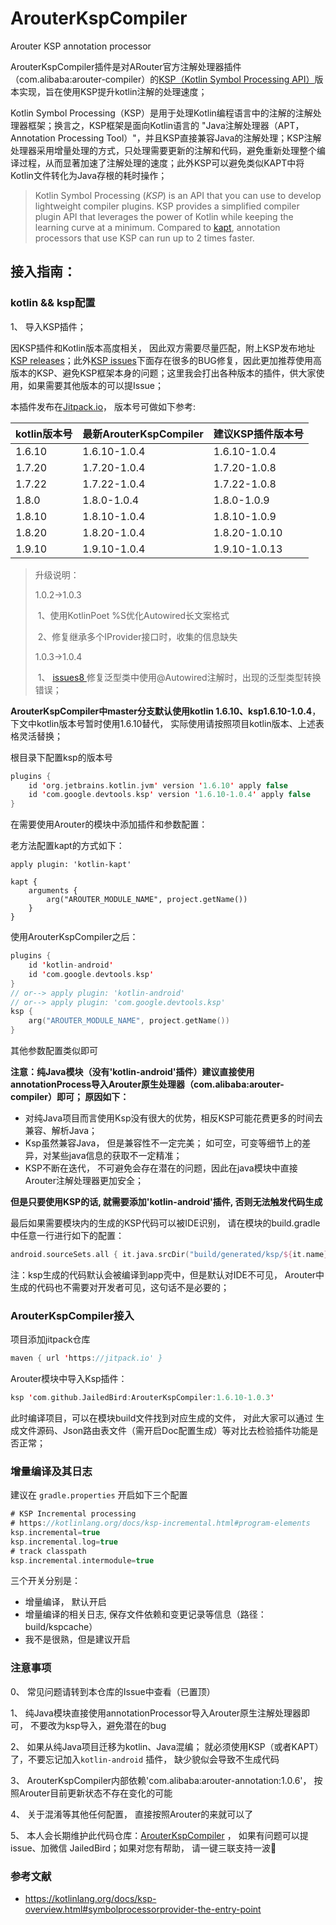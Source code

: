 # ArouterKspCompiler
Arouter KSP annotation processor 

ArouterKspCompiler插件是对ARouter官方注解处理器插件（com.alibaba:arouter-compiler）的[KSP（Kotlin Symbol Processing API）](https://kotlinlang.org/docs/ksp-overview.html)版本实现，旨在使用KSP提升kotlin注解的处理速度；



Kotlin Symbol Processing（KSP）是用于处理Kotlin编程语言中的注解的注解处理器框架；换言之，KSP框架是面向Kotlin语言的  "Java注解处理器（APT，Annotation Processing Tool）"，并且KSP直接兼容Java的注解处理；KSP注解处理器采用增量处理的方式，只处理需要更新的注解和代码，避免重新处理整个编译过程，从而显著加速了注解处理的速度；此外KSP可以避免类似KAPT中将Kotlin文件转化为Java存根的耗时操作；

>  Kotlin Symbol Processing (*KSP*) is an API that you can use to develop lightweight compiler plugins. KSP provides a simplified compiler plugin API that leverages the power of Kotlin while keeping the learning curve at a minimum. Compared to [kapt](https://kotlinlang.org/docs/kapt.html), annotation processors that use KSP can run up to 2 times faster. 



## 接入指南：

### kotlin && ksp配置

1、 导入KSP插件；

因KSP插件和Kotlin版本高度相关， 因此双方需要尽量匹配，附上KSP发布地址[KSP releases](https://github.com/google/ksp/releases)；此外[KSP issues](https://github.com/google/ksp/issues)下面存在很多的BUG修复，因此更加推荐使用高版本的KSP、避免KSP框架本身的问题；这里我会打出各种版本的插件，供大家使用，如果需要其他版本的可以提Issue；

本插件发布在[Jitpack.io](https://jitpack.io/#JailedBird/ArouterKspCompiler)， 版本号可做如下参考:

| kotlin版本号 | 最新ArouterKspCompiler | 建议KSP插件版本号 |
| ------------ | ---------------------- | ----------------- |
| 1.6.10       | 1.6.10-1.0.4          | 1.6.10-1.0.4      |
| 1.7.20       | 1.7.20-1.0.4          | 1.7.20-1.0.8      |
| 1.7.22       | 1.7.22-1.0.4         | 1.7.22-1.0.8      |
| 1.8.0        | 1.8.0-1.0.4           | 1.8.0-1.0.9       |
| 1.8.10       | 1.8.10-1.0.4          | 1.8.10-1.0.9      |
| 1.8.20       | 1.8.20-1.0.4          | 1.8.20-1.0.10     |
| 1.9.10       | 1.9.10-1.0.4 | 1.9.10-1.0.13 |

> 升级说明：
>
> 1.0.2->1.0.3
>
> ​	1、使用KotlinPoet %S优化Autowired长文案格式
>
> ​	2、修复继承多个IProvider接口时，收集的信息缺失
>
> 1.0.3->1.0.4
>
> ​	1、 [issues8 ](https://github.com/JailedBird/ArouterKspCompiler/issues/8) 修复泛型类中使用@Autowired注解时，出现的泛型类型转换错误；



**ArouterKspCompiler中master分支默认使用kotlin 1.6.10、ksp1.6.10-1.0.4**， 下文中kotlin版本号暂时使用1.6.10替代， 实际使用请按照项目kotlin版本、上述表格灵活替换；

根目录下配置ksp的版本号

```kotlin
plugins {
    id 'org.jetbrains.kotlin.jvm' version '1.6.10' apply false
    id 'com.google.devtools.ksp' version '1.6.10-1.0.4' apply false
}
```

在需要使用Arouter的模块中添加插件和参数配置：

老方法配置kapt的方式如下：

```plain
apply plugin: 'kotlin-kapt'

kapt {
    arguments {
        arg("AROUTER_MODULE_NAME", project.getName())
    }
}
```

使用ArouterKspCompiler之后：

```kotlin
plugins {
    id 'kotlin-android'
    id 'com.google.devtools.ksp'
}
// or--> apply plugin: 'kotlin-android'
// or--> apply plugin: 'com.google.devtools.ksp'
ksp {
    arg("AROUTER_MODULE_NAME", project.getName())
}
```

其他参数配置类似即可



**注意：纯Java模块（没有'kotlin-android'插件）建议直接使用annotationProcess导入Arouter原生处理器（com.alibaba:arouter-compiler）即可； 原因如下：**

- 对纯Java项目而言使用Ksp没有很大的优势，相反KSP可能花费更多的时间去兼容、解析Java；
- Ksp虽然兼容Java， 但是兼容性不一定完美； 如可空，可变等细节上的差异，对某些java信息的获取不一定精准；
- KSP不断在迭代， 不可避免会存在潜在的问题，因此在java模块中直接Arouter注解处理器更加安全；



**但是只要使用KSP的话, 就需要添加'kotlin-android'插件, 否则无法触发代码生成**



最后如果需要模块内的生成的KSP代码可以被IDE识别， 请在模块的build.gradle中任意一行进行如下的配置：

```kotlin
android.sourceSets.all { it.java.srcDir("build/generated/ksp/${it.name}/kotlin/") }
```

注：ksp生成的代码默认会被编译到app壳中，但是默认对IDE不可见， Arouter中生成的代码也不需要对开发者可见，这句话不是必要的；



### ArouterKspCompiler接入

项目添加jitpack仓库

```kotlin
maven { url 'https://jitpack.io' }
```

Arouter模块中导入Ksp插件：

```kotlin
ksp 'com.github.JailedBird:ArouterKspCompiler:1.6.10-1.0.3'
```

此时编译项目，可以在模块build文件找到对应生成的文件， 对此大家可以通过 生成文件源码、Json路由表文件（需开启Doc配置生成）等对比去检验插件功能是否正常；

### 增量编译及其日志

建议在 `gradle.properties` 开启如下三个配置

```kotlin
# KSP Incremental processing
# https://kotlinlang.org/docs/ksp-incremental.html#program-elements
ksp.incremental=true
ksp.incremental.log=true
# track classpath
ksp.incremental.intermodule=true
```

三个开关分别是：

- 增量编译， 默认开启 
- 增量编译的相关日志, 保存文件依赖和变更记录等信息（路径：build/kspcache） 
- 我不是很熟，但是建议开启



### 注意事项

0、 常见问题请转到本仓库的Issue中查看（已置顶）

1、 纯Java模块直接使用annotationProcessor导入Arouter原生注解处理器即可， 不要改为ksp导入，避免潜在的bug

2、 如果从纯Java项目迁移为kotlin、Java混编； 就必须使用KSP（或者KAPT）了，不要忘记加入`kotlin-android` 插件， 缺少貌似会导致不生成代码

3、 ArouterKspCompiler内部依赖'com.alibaba:arouter-annotation:1.0.6'， 按照Arouter目前更新状态不存在变化的可能

4、 关于混淆等其他任何配置， 直接按照Arouter的来就可以了

5、 本人会长期维护此代码仓库：[ArouterKspCompiler](https://github.com/JailedBird/ArouterKspCompiler) ， 如果有问题可以提issue、加微信 JailedBird；如果对您有帮助， 请一键三联支持一波🤣



### 参考文献

- https://kotlinlang.org/docs/ksp-overview.html#symbolprocessorprovider-the-entry-point



